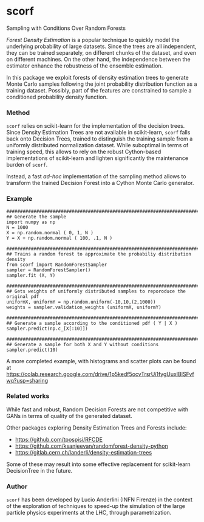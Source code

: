 # scorf
Sampling with Conditions Over Random Forests

*Forest Density Estimation* is a popular technique to quickly model the 
underlying probability of large datasets. 
Since the trees are all independent, they can be trained separately, on
different chunks of the dataset, and even on different machines. 
On the other hand, the independence between the estimator enhance the 
robustness of the ensemble estimation. 

In this package we exploit forests of density estimation trees to generate 
Monte Carlo samples following the joint probability distribution function 
as a training dataset. Possibly, part of the features are constrained to 
sample a conditioned probability density function. 

### Method 
`scorf` relies on scikit-learn for the implementation of the decision trees.
Since Density Estimation Trees are not available in scikit-learn, `scorf` falls
back onto Decision Trees, trained to distinguish the training sample from a 
uniformly distributed normalization dataset. 
While suboptimal in terms of training speed, this allows to rely on the robust 
Cython-based implementations of scikit-learn and lighten significantly the maintenance 
burden of `scorf`. 

Instead, a fast *ad-hoc* implementation of the sampling method allows to transform 
the trained Decision Forest into a Cython Monte Carlo generator. 

### Example 
```
################################################################################
## Generate the sample  
import numpy as np 
N = 1000
X = np.random.normal ( 0, 1, N ) 
Y = X + np.random.normal ( 100, .1, N ) 

################################################################################
## Trains a random forest to approximate the probabiliy distribution density 
from scorf import RandomForestSampler
sampler = RandomForestSampler()
sampler.fit (X, Y) 

################################################################################
## Gets weights of uniformly distributed samples to reporoduce the original pdf
uniformX, uniformY = np.random.uniform(-10,10,(2,1000))
weights = sampler.validation_weights (uniformX, uniformY)

################################################################################
## Generate a sample according to the conditioned pdf ( Y | X )
sampler.predict(np.c_[X[:10]])

################################################################################
## Generate a sample for both X and Y without conditions 
sampler.predict(10)
```

A more completed example, with histograms and scatter plots can be found at 
https://colab.research.google.com/drive/1p5kedf5ocvTrsrUi1fygUuxIBlSFvfwq?usp=sharing

### Related works 
While fast and robust, Random Decision Forests are not competitive with GANs in 
terms of quality of the generated dataset. 

Other packages exploring Density Estimation Trees and Forests include:
 - https://github.com/tpospisi/RFCDE
 - https://github.com/ksanjeevan/randomforest-density-python
 - https://gitlab.cern.ch/landerli/density-estimation-trees

Some of these may result into some effective replacement for scikit-learn 
DecisionTree in the future. 

### Author 
`scorf` has been developed by Lucio Anderlini (INFN Firenze) in the context 
of the exploration of techniques to speed-up the simulation of the large 
particle physics experiments at the LHC, through parametrization. 

